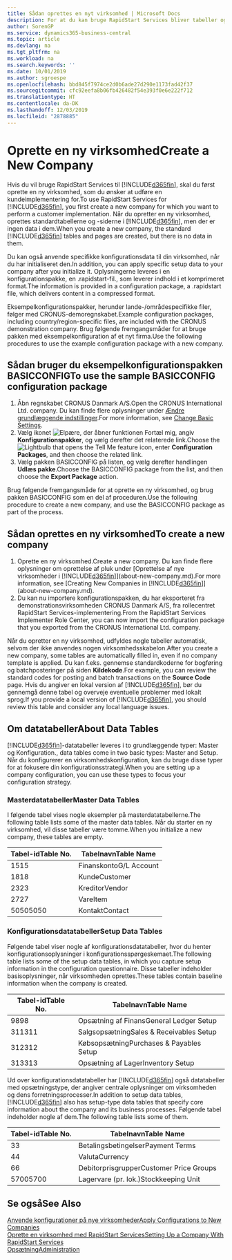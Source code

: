 ```yaml
---
title: Sådan oprettes en nyt virksomhed | Microsoft Docs
description: For at du kan bruge RapidStart Services bliver tabeller og sider oprettet, men der er ingen data i dem.
author: SorenGP
ms.service: dynamics365-business-central
ms.topic: article
ms.devlang: na
ms.tgt_pltfrm: na
ms.workload: na
ms.search.keywords: ''
ms.date: 10/01/2019
ms.author: sgroespe
ms.openlocfilehash: bbd845f7974ce2d0b6ade27d290e1173fad42f37
ms.sourcegitcommit: cfc92eefa8b06fb426482f54e393f0e6e222f712
ms.translationtype: HT
ms.contentlocale: da-DK
ms.lasthandoff: 12/03/2019
ms.locfileid: "2878885"
---
```

# <a name="create-a-new-company"></a><span data-ttu-id="85b4d-103">Oprette en ny virksomhed</span><span class="sxs-lookup"><span data-stu-id="85b4d-103">Create a New Company</span></span>
<span data-ttu-id="85b4d-104">Hvis du vil bruge RapidStart Services til [!INCLUDE[d365fin](includes/d365fin_md.md)], skal du først oprette en ny virksomhed, som du ønsker at udføre en kundeimplementering for.</span><span class="sxs-lookup"><span data-stu-id="85b4d-104">To use RapidStart Services for [!INCLUDE[d365fin](includes/d365fin_md.md)], you first create a new company for which you want to perform a customer implementation.</span></span> <span data-ttu-id="85b4d-105">Når du opretter en ny virksomhed, oprettes standardtabellerne og -siderne i [!INCLUDE[d365fin](includes/d365fin_md.md)], men der er ingen data i dem.</span><span class="sxs-lookup"><span data-stu-id="85b4d-105">When you create a new company, the standard [!INCLUDE[d365fin](includes/d365fin_md.md)] tables and pages are created, but there is no data in them.</span></span>

<span data-ttu-id="85b4d-106">Du kan også anvende specifikke konfigurationsdata til din virksomhed, når du har initialiseret den.</span><span class="sxs-lookup"><span data-stu-id="85b4d-106">In addition, you can apply specific setup data to your company after you initialize it.</span></span> <span data-ttu-id="85b4d-107">Oplysningerne leveres i en konfigurationspakke, en .rapidstart-fil., som leverer indhold i et komprimeret format.</span><span class="sxs-lookup"><span data-stu-id="85b4d-107">The information is provided in a configuration package, a .rapidstart file, which delivers content in a compressed format.</span></span>  

<span data-ttu-id="85b4d-108">Eksempelkonfigurationspakker, herunder lande-/områdespecifikke filer, følger med CRONUS-demoregnskabet.</span><span class="sxs-lookup"><span data-stu-id="85b4d-108">Example configuration packages, including country/region-specific files, are included with the CRONUS demonstration company.</span></span> <span data-ttu-id="85b4d-109">Brug følgende fremgangsmåder for at bruge pakken med eksempelkonfiguration af et nyt firma.</span><span class="sxs-lookup"><span data-stu-id="85b4d-109">Use the following procedures to use the example configuration package with a new company.</span></span>  

## <a name="to-use-the-sample-basicconfig-configuration-package"></a><span data-ttu-id="85b4d-110">Sådan bruger du eksempelkonfigurationspakken BASICCONFIG</span><span class="sxs-lookup"><span data-stu-id="85b4d-110">To use the sample BASICCONFIG configuration package</span></span>  
1. <span data-ttu-id="85b4d-111">Åbn regnskabet CRONUS Danmark A/S.</span><span class="sxs-lookup"><span data-stu-id="85b4d-111">Open the CRONUS International Ltd. company.</span></span> <span data-ttu-id="85b4d-112">Du kan finde flere oplysninger under [Ændre grundlæggende indstillinger](ui-change-basic-settings.md).</span><span class="sxs-lookup"><span data-stu-id="85b4d-112">For more information, see [Change Basic Settings](ui-change-basic-settings.md).</span></span>
2. <span data-ttu-id="85b4d-113">Vælg ikonet ![Elpære, der åbner funktionen Fortæl mig](media/ui-search/search_small.png "Fortæl mig, hvad du vil foretage dig"), angiv **Konfigurationspakker**, og vælg derefter det relaterede link.</span><span class="sxs-lookup"><span data-stu-id="85b4d-113">Choose the ![Lightbulb that opens the Tell Me feature](media/ui-search/search_small.png "Tell me what you want to do") icon, enter **Configuration Packages**, and then choose the related link.</span></span>  
3. <span data-ttu-id="85b4d-114">Vælg pakken BASICCONFIG på listen, og vælg derefter handlingen **Udlæs pakke**.</span><span class="sxs-lookup"><span data-stu-id="85b4d-114">Choose the BASICCONFIG package from the list, and then choose the **Export Package** action.</span></span>  

<span data-ttu-id="85b4d-115">Brug følgende fremgangsmåde for at oprette en ny virksomhed, og brug pakken BASICCONFIG som en del af proceduren.</span><span class="sxs-lookup"><span data-stu-id="85b4d-115">Use the following procedure to create a new company, and use the BASICCONFIG package as part of the process.</span></span>  

## <a name="to-create-a-new-company"></a><span data-ttu-id="85b4d-116">Sådan oprettes en ny virksomhed</span><span class="sxs-lookup"><span data-stu-id="85b4d-116">To create a new company</span></span>  
1. <span data-ttu-id="85b4d-117">Oprette en ny virksomhed.</span><span class="sxs-lookup"><span data-stu-id="85b4d-117">Create a new company.</span></span> <span data-ttu-id="85b4d-118">Du kan finde flere oplysninger om oprettelse af pluk under [Oprettelse af nye virksomheder i [!INCLUDE[d365fin](includes/d365fin_md.md)]](about-new-company.md).</span><span class="sxs-lookup"><span data-stu-id="85b4d-118">For more information, see [Creating New Companies in [!INCLUDE[d365fin](includes/d365fin_md.md)]](about-new-company.md).</span></span>
2. <span data-ttu-id="85b4d-119">Du kan nu importere konfigurationspakken, du har eksporteret fra demonstrationsvirksomheden CRONUS Danmark A/S, fra rollecentret RapidStart Services-implementering.</span><span class="sxs-lookup"><span data-stu-id="85b4d-119">From the RapidStart Services Implementer Role Center, you can now import the configuration package that you exported from the CRONUS International Ltd. company.</span></span>

<span data-ttu-id="85b4d-120">Når du opretter en ny virksomhed, udfyldes nogle tabeller automatisk, selvom der ikke anvendes nogen virksomhedsskabelon.</span><span class="sxs-lookup"><span data-stu-id="85b4d-120">After you create a new company, some tables are automatically filled in, even if no company template is applied.</span></span> <span data-ttu-id="85b4d-121">Du kan f.eks. gennemse standardkoderne for bogføring og batchposteringer på siden **Kildekode**.</span><span class="sxs-lookup"><span data-stu-id="85b4d-121">For example, you can review the standard codes for posting and batch transactions on the **Source Code** page.</span></span> <span data-ttu-id="85b4d-122">Hvis du angiver en lokal version af [!INCLUDE[d365fin](includes/d365fin_md.md)], bør du gennemgå denne tabel og overveje eventuelle problemer med lokalt sprog.</span><span class="sxs-lookup"><span data-stu-id="85b4d-122">If you provide a local version of [!INCLUDE[d365fin](includes/d365fin_md.md)], you should review this table and consider any local language issues.</span></span>

## <a name="about-data-tables"></a><span data-ttu-id="85b4d-123">Om datatabeller</span><span class="sxs-lookup"><span data-stu-id="85b4d-123">About Data Tables</span></span>
[!INCLUDE[d365fin](includes/d365fin_md.md)]<span data-ttu-id="85b4d-124">-datatabeller leveres i to grundlæggende typer: Master og Konfiguration.</span><span class="sxs-lookup"><span data-stu-id="85b4d-124">, data tables come in two basic types: Master and Setup.</span></span> <span data-ttu-id="85b4d-125">Når du konfigurerer en virksomhedskonfiguration, kan du bruge disse typer for at fokusere din konfigurationsstrategi.</span><span class="sxs-lookup"><span data-stu-id="85b4d-125">When you are setting up a company configuration, you can use these types to focus your configuration strategy.</span></span>  

### <a name="master-data-tables"></a><span data-ttu-id="85b4d-126">Masterdatatabeller</span><span class="sxs-lookup"><span data-stu-id="85b4d-126">Master Data Tables</span></span>  
<span data-ttu-id="85b4d-127">I følgende tabel vises nogle eksempler på masterdatatabellerne.</span><span class="sxs-lookup"><span data-stu-id="85b4d-127">The following table lists some of the master data tables.</span></span> <span data-ttu-id="85b4d-128">Når du starter en ny virksomhed, vil disse tabeller være tomme.</span><span class="sxs-lookup"><span data-stu-id="85b4d-128">When you initialize a new company, these tables are empty.</span></span>  

|<span data-ttu-id="85b4d-129">Tabel-id</span><span class="sxs-lookup"><span data-stu-id="85b4d-129">Table No.</span></span>|<span data-ttu-id="85b4d-130">Tabelnavn</span><span class="sxs-lookup"><span data-stu-id="85b4d-130">Table Name</span></span>|  
|-------------------|--------------------|  
|<span data-ttu-id="85b4d-131">15</span><span class="sxs-lookup"><span data-stu-id="85b4d-131">15</span></span>|<span data-ttu-id="85b4d-132">Finanskonto</span><span class="sxs-lookup"><span data-stu-id="85b4d-132">G/L Account</span></span>|  
|<span data-ttu-id="85b4d-133">18</span><span class="sxs-lookup"><span data-stu-id="85b4d-133">18</span></span>|<span data-ttu-id="85b4d-134">Kunde</span><span class="sxs-lookup"><span data-stu-id="85b4d-134">Customer</span></span>|  
|<span data-ttu-id="85b4d-135">23</span><span class="sxs-lookup"><span data-stu-id="85b4d-135">23</span></span>|<span data-ttu-id="85b4d-136">Kreditor</span><span class="sxs-lookup"><span data-stu-id="85b4d-136">Vendor</span></span>|  
|<span data-ttu-id="85b4d-137">27</span><span class="sxs-lookup"><span data-stu-id="85b4d-137">27</span></span>|<span data-ttu-id="85b4d-138">Vare</span><span class="sxs-lookup"><span data-stu-id="85b4d-138">Item</span></span>|  
|<span data-ttu-id="85b4d-139">5050</span><span class="sxs-lookup"><span data-stu-id="85b4d-139">5050</span></span>|<span data-ttu-id="85b4d-140">Kontakt</span><span class="sxs-lookup"><span data-stu-id="85b4d-140">Contact</span></span>|  

### <a name="setup-data-tables"></a><span data-ttu-id="85b4d-141">Konfigurationsdatatabeller</span><span class="sxs-lookup"><span data-stu-id="85b4d-141">Setup Data Tables</span></span>  
<span data-ttu-id="85b4d-142">Følgende tabel viser nogle af konfigurationsdatatabeller, hvor du henter konfigurationsoplysninger i konfigurationsspørgeskemaet.</span><span class="sxs-lookup"><span data-stu-id="85b4d-142">The following table lists some of the setup data tables, in which you capture setup information in the configuration questionnaire.</span></span> <span data-ttu-id="85b4d-143">Disse tabeller indeholder basisoplysninger, når virksomheden oprettes.</span><span class="sxs-lookup"><span data-stu-id="85b4d-143">These tables contain baseline information when the company is created.</span></span>  

|<span data-ttu-id="85b4d-144">Tabel-id</span><span class="sxs-lookup"><span data-stu-id="85b4d-144">Table No.</span></span>|<span data-ttu-id="85b4d-145">Tabelnavn</span><span class="sxs-lookup"><span data-stu-id="85b4d-145">Table Name</span></span>|  
|-------------------|--------------------|  
|<span data-ttu-id="85b4d-146">98</span><span class="sxs-lookup"><span data-stu-id="85b4d-146">98</span></span>|<span data-ttu-id="85b4d-147">Opsætning af Finans</span><span class="sxs-lookup"><span data-stu-id="85b4d-147">General Ledger Setup</span></span>|  
|<span data-ttu-id="85b4d-148">311</span><span class="sxs-lookup"><span data-stu-id="85b4d-148">311</span></span>|<span data-ttu-id="85b4d-149">Salgsopsætning</span><span class="sxs-lookup"><span data-stu-id="85b4d-149">Sales & Receivables Setup</span></span>|  
|<span data-ttu-id="85b4d-150">312</span><span class="sxs-lookup"><span data-stu-id="85b4d-150">312</span></span>|<span data-ttu-id="85b4d-151">Købsopsætning</span><span class="sxs-lookup"><span data-stu-id="85b4d-151">Purchases & Payables Setup</span></span>|  
|<span data-ttu-id="85b4d-152">313</span><span class="sxs-lookup"><span data-stu-id="85b4d-152">313</span></span>|<span data-ttu-id="85b4d-153">Opsætning af Lager</span><span class="sxs-lookup"><span data-stu-id="85b4d-153">Inventory Setup</span></span>|  

<span data-ttu-id="85b4d-154">Ud over konfigurationsdatatabeller har [!INCLUDE[d365fin](includes/d365fin_md.md)] også datatabeller med opsætningstype, der angiver centrale oplysninger om virksomheden og dens forretningsprocesser.</span><span class="sxs-lookup"><span data-stu-id="85b4d-154">In addition to setup data tables, [!INCLUDE[d365fin](includes/d365fin_md.md)] also has setup-type data tables that specify core information about the company and its business processes.</span></span> <span data-ttu-id="85b4d-155">Følgende tabel indeholder nogle af dem.</span><span class="sxs-lookup"><span data-stu-id="85b4d-155">The following table lists some of them.</span></span>  

|<span data-ttu-id="85b4d-156">Tabel-id</span><span class="sxs-lookup"><span data-stu-id="85b4d-156">Table No.</span></span>|<span data-ttu-id="85b4d-157">Tabelnavn</span><span class="sxs-lookup"><span data-stu-id="85b4d-157">Table Name</span></span>|  
|-------------------|--------------------|  
|<span data-ttu-id="85b4d-158">3</span><span class="sxs-lookup"><span data-stu-id="85b4d-158">3</span></span>|<span data-ttu-id="85b4d-159">Betalingsbetingelser</span><span class="sxs-lookup"><span data-stu-id="85b4d-159">Payment Terms</span></span>|  
|<span data-ttu-id="85b4d-160">4</span><span class="sxs-lookup"><span data-stu-id="85b4d-160">4</span></span>|<span data-ttu-id="85b4d-161">Valuta</span><span class="sxs-lookup"><span data-stu-id="85b4d-161">Currency</span></span>|  
|<span data-ttu-id="85b4d-162">6</span><span class="sxs-lookup"><span data-stu-id="85b4d-162">6</span></span>|<span data-ttu-id="85b4d-163">Debitorprisgrupper</span><span class="sxs-lookup"><span data-stu-id="85b4d-163">Customer Price Groups</span></span>|  
|<span data-ttu-id="85b4d-164">5700</span><span class="sxs-lookup"><span data-stu-id="85b4d-164">5700</span></span>|<span data-ttu-id="85b4d-165">Lagervare (pr. lok.)</span><span class="sxs-lookup"><span data-stu-id="85b4d-165">Stockkeeping Unit</span></span>|

  

## <a name="see-also"></a><span data-ttu-id="85b4d-166">Se også</span><span class="sxs-lookup"><span data-stu-id="85b4d-166">See Also</span></span>  
[<span data-ttu-id="85b4d-167">Anvende konfigurationer på nye virksomheder</span><span class="sxs-lookup"><span data-stu-id="85b4d-167">Apply Configurations to New Companies</span></span>](admin-apply-configuration-to-new-companies.md)  
[<span data-ttu-id="85b4d-168">Oprette en virksomhed med RapidStart Services</span><span class="sxs-lookup"><span data-stu-id="85b4d-168">Setting Up a Company With RapidStart Services</span></span>](admin-set-up-a-company-with-rapidstart.md)  
[<span data-ttu-id="85b4d-169">Opsætning</span><span class="sxs-lookup"><span data-stu-id="85b4d-169">Administration</span></span>](admin-setup-and-administration.md)
